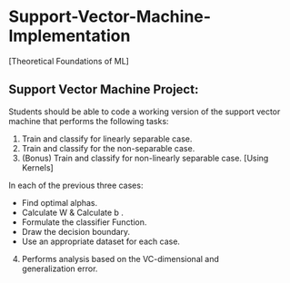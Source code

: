# Support-Vector-Machine-Implementation
[Theoretical Foundations of ML]
## Support Vector Machine Project:</br>
Students should be able to code a working version of the support vector machine that performs the following tasks:
1. Train and classify for linearly separable case.
2. Train and classify for the non-separable case. 
3. (Bonus) Train and classify for non-linearly separable case. [Using Kernels]

In each of the previous three cases:</br>
* Find optimal alphas.
* Calculate W & Calculate b .
* Formulate the classifier Function.
* Draw the decision boundary.
* Use an appropriate dataset for each case.

4. Performs analysis based on the VC-dimensional and generalization error.
